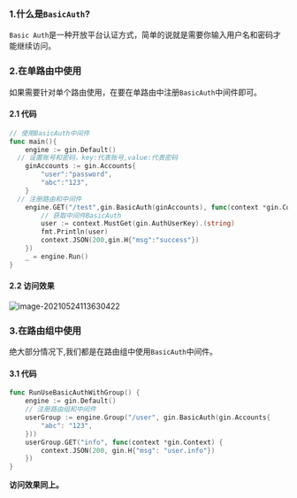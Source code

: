 ### 1.什么是`BasicAuth`?

`Basic Auth`是一种开放平台认证方式，简单的说就是需要你输入用户名和密码才能继续访问。

### 2.在单路由中使用

​	如果需要针对单个路由使用，在要在单路由中注册`BasicAuth`中间件即可。

#### 2.1 **代码**

```go
// 使用BasicAuth中间件
func main(){
	engine := gin.Default()
  // 设置账号和密码，key:代表账号,value:代表密码
	ginAccounts := gin.Accounts{
		"user":"password",
		"abc":"123",
	}
  // 注册路由和中间件
	engine.GET("/test",gin.BasicAuth(ginAccounts), func(context *gin.Context) {
		// 获取中间件BasicAuth
		user := context.MustGet(gin.AuthUserKey).(string)
		fmt.Println(user)
		context.JSON(200,gin.H{"msg":"success"})
	}) 
	_ = engine.Run()
}
```

#### 2.2 访问效果

![image-20210524113630422](/img/20210524113630.png)

### 3.在路由组中使用

绝大部分情况下,我们都是在路由组中使用`BasicAuth`中间件。

#### 3.1 代码

```go
func RunUseBasicAuthWithGroup() {
	engine := gin.Default()
	// 注册路由组和中间件
	userGroup := engine.Group("/user", gin.BasicAuth(gin.Accounts{
		"abc": "123",
	}))
	userGroup.GET("info", func(context *gin.Context) {
		context.JSON(200, gin.H{"msg": "user.info"})
	})
}
```

 **访问效果同上。**

